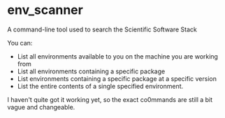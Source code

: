 # env_scanner

A command-line tool used to search the Scientific Software Stack

You can:

- List all environments available to you on the machine you are working from
- List all environments containing a specific package
- List environments containing a specific package at a specific version
- List the entire contents of a single specified environment.

I haven't quite got it working yet, so the exact co0mmands are still a bit
vague and changeable.
